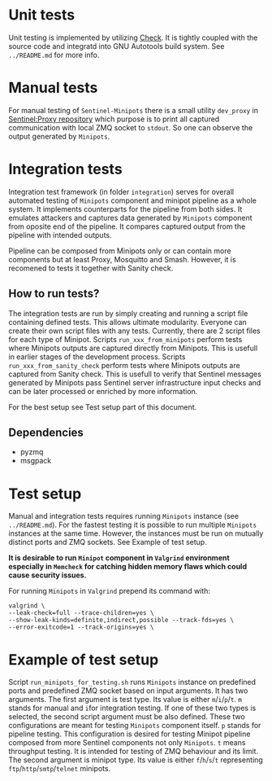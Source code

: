 # Unit tests
Unit testing is implemented by utilizing [Check](https://libcheck.github.io/check/). It is tightly coupled with
the source code and integratd into GNU Autotools build system. See `../README.md`
for more info.

# Manual tests
For manual testing of `Sentinel-Minipots` there is a small utility `dev_proxy`
in [Sentinel:Proxy repository](https://gitlab.nic.cz/turris/sentinel/proxy)
which purpose is to print all captured communication with local
ZMQ socket to `stdout`. So one can observe the output generated by `Minipots`.

# Integration tests
Integration test framework (in folder `integration`) serves for overall automated
testing of `Minipots` component and minipot pipeline as a whole system.
It implements counterparts for the pipeline from both sides.
It emulates attackers and captures data generated by `Minipots` component
from oposite end of the pipeline. It compares captured output from the pipeline
with intended outputs.

Pipeline can be composed from Minipots only or can contain more
components but at least Proxy, Mosquitto and Smash.
However, it is recomened to tests it together with Sanity check.

## How to run tests?
The integration tests are run by simply creating and running a script file
containing defined tests. This allows ultimate modularity. Everyone can create
their own script files with any tests. Currently, there are 2 script files for
each type of Minipot. Scripts `run_xxx_from_minipots` perform tests where Minipots
outputs are captured directly from Minipots. This is usefull in earlier stages
of the development process. Scripts `run_xxx_from_sanity_check` perform tests
where Minipots outputs are captured from Sanity check. This is usefull to
verify that Sentinel messages generated by Minipots pass Sentinel server
infrastructure input checks and can be later processed or enriched by more
information.

For the best setup see Test setup part of this document.

## Dependencies
- pyzmq
- msgpack

# Test setup
Manual and integration tests requires running `Minipots` instance (see `../README.md`).
For the fastest testing it is possible to run multiple `Minipots` instances
at the same time. However, the instances must be run on mutually distinct
ports and ZMQ sockets. See Example of test setup.

**It is desirable to run `Minipot` component in `Valgrind` environment
especially in `Memcheck` for catching hidden memory flaws which could cause
security issues.**

For running `Minipots` in `Valgrind` prepend its command with:
```
valgrind \
--leak-check=full --trace-children=yes \
--show-leak-kinds=definite,indirect,possible --track-fds=yes \
--error-exitcode=1 --track-origins=yes \
```

# Example of test setup
Script `run_minipots_for_testing.sh` runs `Minipots` instance
on predefined ports and predefined ZMQ socket based on input arguments.
It has two arguments. The first argument is test type.
Its value is either `m`/`i`/`p`/`t`. `m` stands for manual and `i`for integration testing.
If one of these two types is selected, the second script argument must be also defined.
These two configurations are meant for testing `Minipots` component itself.
`p` stands for pipeline testing. This configuration is desired for testing
Minipot pipeline composed from more Sentinel components not only `Minipots`.
`t` means throughput testing. It is intended for testing of ZMQ behaviour and
its limit. The second argument is minipot type. Its value is either
`f`/`h`/`s`/`t` representing `ftp`/`http`/`smtp`/`telnet` minipots.
